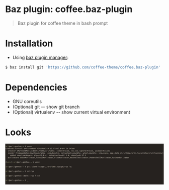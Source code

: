 # Baz plugin: coffee.baz-plugin

> Baz plugin for coffee theme in bash prompt

# Installation

- Using [baz plugin manager](https://ari-web.xyz/gh/baz):

```bash
$ baz install git 'https://github.com/coffee-theme/coffee.baz-plugin'
```

# Dependencies

- GNU coreutils
- (Optional) git -- show git branch
- (Optional) virtualenv -- show current virtual environment

# Looks

![Screenshot](/screenshot.jpg)
